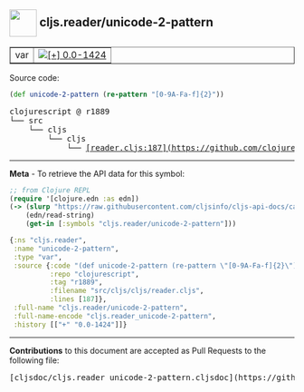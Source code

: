 ## <img width="48px" valign="middle" src="http://i.imgur.com/Hi20huC.png"> cljs.reader/unicode-2-pattern

 <table border="1">
<tr>

<td>var</td>
<td><a href="https://github.com/cljsinfo/cljs-api-docs/tree/0.0-1424"><img valign="middle" alt="[+] 0.0-1424" src="https://img.shields.io/badge/+-0.0--1424-lightgrey.svg"></a> </td>
</tr>
</table>






Source code:

```clj
(def unicode-2-pattern (re-pattern "[0-9A-Fa-f]{2}"))
```

 <pre>
clojurescript @ r1889
└── src
    └── cljs
        └── cljs
            └── <ins>[reader.cljs:187](https://github.com/clojure/clojurescript/blob/r1889/src/cljs/cljs/reader.cljs#L187)</ins>
</pre>


---

__Meta__ - To retrieve the API data for this symbol:

```clj
;; from Clojure REPL
(require '[clojure.edn :as edn])
(-> (slurp "https://raw.githubusercontent.com/cljsinfo/cljs-api-docs/catalog/cljs-api.edn")
    (edn/read-string)
    (get-in [:symbols "cljs.reader/unicode-2-pattern"]))
```

```clj
{:ns "cljs.reader",
 :name "unicode-2-pattern",
 :type "var",
 :source {:code "(def unicode-2-pattern (re-pattern \"[0-9A-Fa-f]{2}\"))",
          :repo "clojurescript",
          :tag "r1889",
          :filename "src/cljs/cljs/reader.cljs",
          :lines [187]},
 :full-name "cljs.reader/unicode-2-pattern",
 :full-name-encode "cljs.reader_unicode-2-pattern",
 :history [["+" "0.0-1424"]]}

```

---

__Contributions__ to this document are accepted as Pull Requests to the following file:

 <pre>
[cljsdoc/cljs.reader_unicode-2-pattern.cljsdoc](https://github.com/cljsinfo/cljs-api-docs/blob/master/cljsdoc/cljs.reader_unicode-2-pattern.cljsdoc)
</pre>

